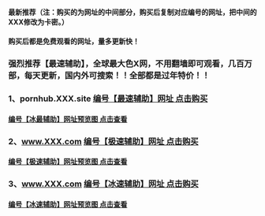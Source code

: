 #### 最新推荐（注：购买的为网址的中间部分，购买后复制对应编号的网址，把中间的XXX修改为卡密。）
#### 购买后都是免费观看的网址，量多更新快！
### 强烈推荐【最速辅助】，全球最大色X网，不用翻墙即可观看，几百万部，每天更新，国内外可搜索！！全部都是过年特价！！
### 1、pornhub.XXX.site [编号【最速辅助】网址 点击购买](http://t.cn/E5BOw4j)
#### [编号【冰最辅助】网址预览图 点击查看](http://t.cn/ExHOZNb)

### 2、www.XXX.com [编号【极速辅助】网址 点击购买](http://t.cn/E5EkRh0)
#### [编号【极速辅助】网址预览图 点击查看](http://t.cn/E5njnd1)
### 3、www.XXX.com [编号【冰速辅助】网址 点击购买](http://t.cn/E5nvF21)
#### [编号【冰速辅助】网址预览图 点击查看](http://t.cn/E5nHGRH)


